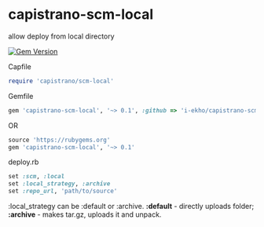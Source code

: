 capistrano-scm-local
====================

allow deploy from local directory

[![Gem Version](https://badge.fury.io/rb/capistrano-scm-local.svg)](http://badge.fury.io/rb/capistrano-scm-local)

Capfile
```ruby
require 'capistrano/scm-local'
```

Gemfile
```ruby
gem 'capistrano-scm-local', '~> 0.1', :github => 'i-ekho/capistrano-scm-local'
```
OR
```ruby
source 'https://rubygems.org'
gem 'capistrano-scm-local', '~> 0.1'
```

deploy.rb
```ruby
set :scm, :local
set :local_strategy, :archive
set :repo_url, 'path/to/source'
```

:local_strategy can be :default or :archive.
**:default** - directly uploads folder;
**:archive** - makes tar.gz, uploads it and unpack.
